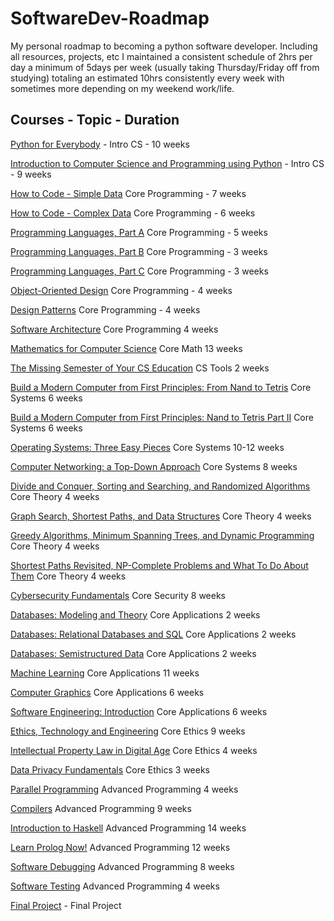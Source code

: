 # SoftwareDev-Roadmap
My personal roadmap to becoming a python software developer. Including all resources, projects, etc 
I maintained a consistent schedule of 2hrs per day a minimum of 5days per week (usually taking Thursday/Friday off from studying) totaling an estimated 10hrs consistently every week with sometimes more depending on my weekend work/life.

## Courses - Topic - Duration
[Python for Everybody](https://www.py4e.com/lessons) - Intro CS -	10 weeks

[Introduction to Computer Science and Programming using Python](https://www.edx.org/course/introduction-computer-science-mitx-6-00-1x-10) -	Intro CS -	9 weeks

[How to Code - Simple Data]()	Core Programming -	7 weeks

[How to Code - Complex Data]()	Core Programming -	6 weeks

[Programming Languages, Part A]()	Core Programming - 5 weeks

[Programming Languages, Part B]()	Core Programming - 3 weeks

[Programming Languages, Part C]()	Core Programming - 3 weeks

[Object-Oriented Design]()	Core Programming - 4 weeks

[Design Patterns]()	Core Programming - 4 weeks

[Software Architecture]()	Core Programming	4 weeks

[Mathematics for Computer Science]()	Core Math	13 weeks

[The Missing Semester of Your CS Education]()	CS Tools	2 weeks

[Build a Modern Computer from First Principles: From Nand to Tetris]()	Core Systems	6 weeks

[Build a Modern Computer from First Principles: Nand to Tetris Part II]()	Core Systems	6 weeks

[Operating Systems: Three Easy Pieces]()	Core Systems	10-12 weeks

[Computer Networking: a Top-Down Approach]()	Core Systems	8 weeks

[Divide and Conquer, Sorting and Searching, and Randomized Algorithms]()	Core Theory	4 weeks

[Graph Search, Shortest Paths, and Data Structures]()	Core Theory	4 weeks

[Greedy Algorithms, Minimum Spanning Trees, and Dynamic Programming]()	Core Theory	4 weeks

[Shortest Paths Revisited, NP-Complete Problems and What To Do About Them]()	Core Theory	4 weeks

[Cybersecurity Fundamentals]()	Core Security	8 weeks

[Databases: Modeling and Theory]()	Core Applications	2 weeks

[Databases: Relational Databases and SQL]()	Core Applications	2 weeks

[Databases: Semistructured Data]()	Core Applications	2 weeks

[Machine Learning]()	Core Applications	11 weeks

[Computer Graphics]()	Core Applications	6 weeks

[Software Engineering: Introduction]()	Core Applications	6 weeks

[Ethics, Technology and Engineering]()	Core Ethics	9 weeks

[Intellectual Property Law in Digital Age]()	Core Ethics	4 weeks

[Data Privacy Fundamentals]()	Core Ethics	3 weeks

[Parallel Programming]()	Advanced Programming	4 weeks

[Compilers]()	Advanced Programming	9 weeks

[Introduction to Haskell]()	Advanced Programming	14 weeks

[Learn Prolog Now!]()	Advanced Programming	12 weeks

[Software Debugging]()	Advanced Programming	8 weeks

[Software Testing]()	Advanced Programming	4 weeks

[Final Project]() -	Final Project	



